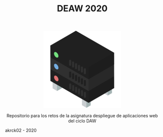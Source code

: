 <!DOCTYPE html>
<html lang="en">
<head>
    <meta charset="UTF-8">
    <meta name="viewport" content="width=device-width, initial-scale=1.0">
    <link rel="stylesheet" href="md.css">
</head>
<body>
    <header>
        <h1>DEAW 2020</h1>
    </header>
    <div align="center">
        <img width="50%" src="logo.png"/>
        <p>Repositorio para los retos de la asignatura despliegue de aplicaciones web del ciclo DAW</p>
    </div>    
    <footer>
        akrck02 - 2020
    </footer>
</body>
</html>
